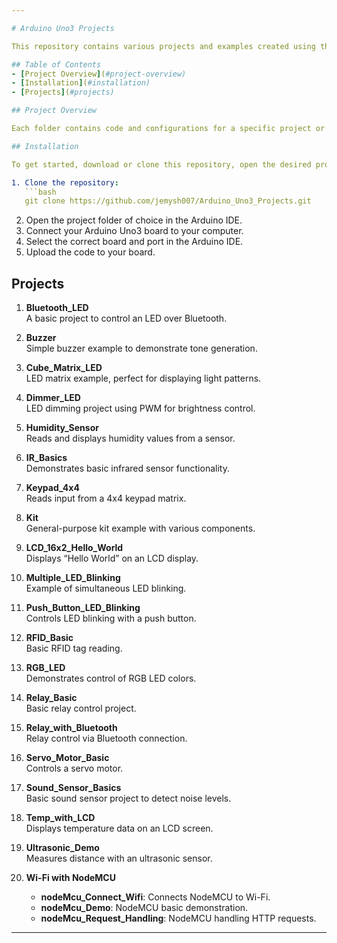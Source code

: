 ```yaml
---

# Arduino Uno3 Projects

This repository contains various projects and examples created using the Arduino Uno3 microcontroller. Each project demonstrates different hardware interactions, sensors, and basic functionalities using components such as LEDs, sensors, and modules.

## Table of Contents
- [Project Overview](#project-overview)
- [Installation](#installation)
- [Projects](#projects)

## Project Overview

Each folder contains code and configurations for a specific project or sample code. These projects cover a range of functionality, from LED blinking to Wi-Fi communication with NodeMCU. Projects are organized by functionality and include comments for easy understanding.

## Installation

To get started, download or clone this repository, open the desired project in the Arduino IDE, and upload it to your Arduino Uno3 board.

1. Clone the repository:
   ```bash
   git clone https://github.com/jemysh007/Arduino_Uno3_Projects.git
   ```
2. Open the project folder of choice in the Arduino IDE.
3. Connect your Arduino Uno3 board to your computer.
4. Select the correct board and port in the Arduino IDE.
5. Upload the code to your board.

## Projects

1. **Bluetooth_LED**  
   A basic project to control an LED over Bluetooth.

2. **Buzzer**  
   Simple buzzer example to demonstrate tone generation.

3. **Cube_Matrix_LED**  
   LED matrix example, perfect for displaying light patterns.

4. **Dimmer_LED**  
   LED dimming project using PWM for brightness control.

5. **Humidity_Sensor**  
   Reads and displays humidity values from a sensor.

6. **IR_Basics**  
   Demonstrates basic infrared sensor functionality.

7. **Keypad_4x4**  
   Reads input from a 4x4 keypad matrix.

8. **Kit**  
   General-purpose kit example with various components.

9. **LCD_16x2_Hello_World**  
   Displays “Hello World” on an LCD display.

10. **Multiple_LED_Blinking**  
    Example of simultaneous LED blinking.

11. **Push_Button_LED_Blinking**  
    Controls LED blinking with a push button.

12. **RFID_Basic**  
    Basic RFID tag reading.

13. **RGB_LED**  
    Demonstrates control of RGB LED colors.

14. **Relay_Basic**  
    Basic relay control project.

15. **Relay_with_Bluetooth**  
    Relay control via Bluetooth connection.

16. **Servo_Motor_Basic**  
    Controls a servo motor.

17. **Sound_Sensor_Basics**  
    Basic sound sensor project to detect noise levels.

18. **Temp_with_LCD**  
    Displays temperature data on an LCD screen.

19. **Ultrasonic_Demo**  
    Measures distance with an ultrasonic sensor.

20. **Wi-Fi with NodeMCU**  
    - **nodeMcu_Connect_Wifi**: Connects NodeMCU to Wi-Fi.
    - **nodeMcu_Demo**: NodeMCU basic demonstration.
    - **nodeMcu_Request_Handling**: NodeMCU handling HTTP requests.

---
```


